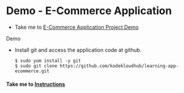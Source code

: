 # Demo - E-Commerce Application

  - Take me to [E-Commerce Application Project Demo](https://kodekloud.com/topic/demo-kodekloud-e-commerce-application/)

Demo
- Install git and access the application code at github.
  ```
  $ sudo yum install -y git
  $ sudo git clone https://github.com/kodekloudhub/learning-app-ecommerce.git
  ```
  
#### Take me to [Instructions](https://github.com/kodekloudhub/learning-app-ecommerce/blob/master/README.md)
